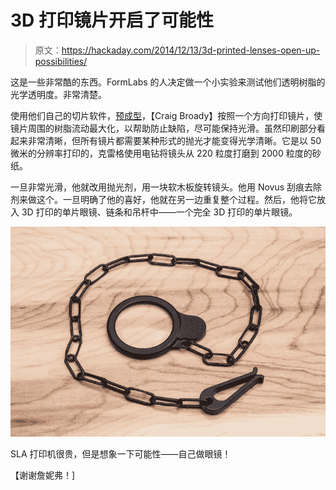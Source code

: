 # 3D 打印镜片开启了可能性

> 原文：<https://hackaday.com/2014/12/13/3d-printed-lenses-open-up-possibilities/>

这是一些非常酷的东西。FormLabs 的人决定做一个小实验来测试他们透明树脂的光学透明度。非常清楚。

使用他们自己的切片软件，[预成型](http://formlabs.com/en/products/preform/)，【Craig Broady】按照一个方向打印镜片，使镜片周围的树脂流动最大化，以帮助防止缺陷，尽可能保持光滑。虽然印刷部分看起来非常清晰，但所有镜片都需要某种形式的抛光才能变得光学清晰。它是以 50 微米的分辨率打印的，克雷格使用电钻将镜头从 220 粒度打磨到 2000 粒度的砂纸。

一旦非常光滑，他就改用抛光剂，用一块软木板旋转镜头。他用 Novus 刮痕去除剂来做这个。一旦明确了他的喜好，他就在另一边重复整个过程。然后，他将它放入 3D 打印的单片眼镜、链条和吊杆中——一个完全 3D 打印的单片眼镜。

[![3D printed monocle](img/9c8c599f14f7b9f4550748ed6569b562.png)](https://hackaday.com/wp-content/uploads/2014/12/lens_6.jpg)

SLA 打印机很贵，但是想象一下可能性——自己做眼镜！

【谢谢詹妮弗！]
